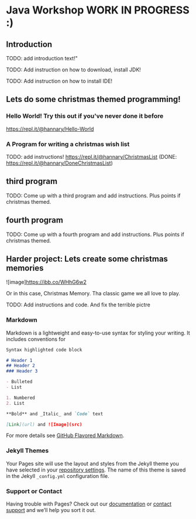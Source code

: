 # Java Workshop WORK IN PROGRESS :)

## Introduction

TODO: add introduction text!"

TODO: Add instruction on how to download, install JDK!

TODO: Add instruction on how to install IDE!

## Lets do some christmas themed programming!

### Hello World! Try this out if you've never done it before

https://repl.it/@hannary/Hello-World


### A Program for writing a christmas wish list
TODO: add instructions!
https://repl.it/@hannary/ChristmasList (DONE: https://repl.it/@hannary/DoneChristmasList)

## third program

TODO: Come up with a third program and add instructions. Plus points if christmas themed.

## fourth program

TODO: Come up with a fourth program and add instructions. Plus points if christmas themed.

## Harder project: Lets create some christmas memories

![image]https://ibb.co/WHhG6w2

Or in this case, Christmas Memory. Tha classic game we all love to play.

TODO: Add instructions and code. And fix the terrible pictre

### Markdown

Markdown is a lightweight and easy-to-use syntax for styling your writing. It includes conventions for

```markdown
Syntax highlighted code block

# Header 1
## Header 2
### Header 3

- Bulleted
- List

1. Numbered
2. List

**Bold** and _Italic_ and `Code` text

[Link](url) and ![Image](src)
```

For more details see [GitHub Flavored Markdown](https://guides.github.com/features/mastering-markdown/).

### Jekyll Themes

Your Pages site will use the layout and styles from the Jekyll theme you have selected in your [repository settings](https://github.com/hanna-ry/java_workshop/settings). The name of this theme is saved in the Jekyll `_config.yml` configuration file.

### Support or Contact

Having trouble with Pages? Check out our [documentation](https://help.github.com/categories/github-pages-basics/) or [contact support](https://github.com/contact) and we’ll help you sort it out.
